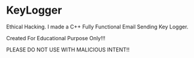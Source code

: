 # KeyLogger
Ethical Hacking. I made a C++ Fully Functional Email Sending Key Logger.

Created For Educational Purpose Only!!!

PLEASE DO NOT USE WITH MALICIOUS INTENT!!
